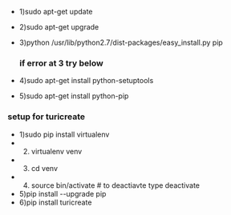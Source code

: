 - 1)sudo apt-get update
- 2)sudo apt-get upgrade
- 3)python /usr/lib/python2.7/dist-packages/easy_install.py pip

  ### if error at 3 try below

- 4)sudo apt-get install python-setuptools
- 5)sudo apt-get install python-pip



### setup for turicreate
- 1)sudo pip install virtualenv
- 2) virtualenv venv
- 3) cd venv
- 4) source bin/activate    # to deactiavte type deactivate
- 5)pip install --upgrade pip
- 6)pip install turicreate
